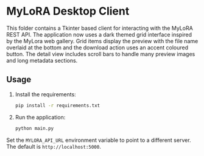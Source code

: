 # MyLoRA Desktop Client

This folder contains a Tkinter based client for interacting with the MyLoRA REST API.
The application now uses a dark themed grid interface inspired by the MyLora web gallery. Grid items display the preview with the file name overlaid at the bottom and the download action uses an accent coloured button. The detail view includes scroll bars to handle many preview images and long metadata sections.

## Usage

1. Install the requirements:
   ```bash
   pip install -r requirements.txt
   ```
2. Run the application:
   ```bash
   python main.py
   ```

Set the `MYLORA_API_URL` environment variable to point to a different server. The default is `http://localhost:5000`.
